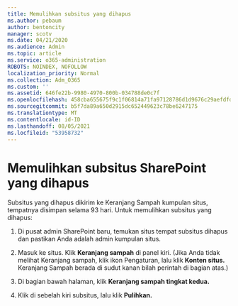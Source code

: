 ```yaml
---
title: Memulihkan subsitus yang dihapus
ms.author: pebaum
author: bentoncity
manager: scotv
ms.date: 04/21/2020
ms.audience: Admin
ms.topic: article
ms.service: o365-administration
ROBOTS: NOINDEX, NOFOLLOW
localization_priority: Normal
ms.collection: Adm_O365
ms.custom: ''
ms.assetid: 646fe22b-9980-4970-800b-034788de0c7f
ms.openlocfilehash: 458cba655675f9c1f06814a71fa97128786d1d9676c29aefdfd752c2d26917d2
ms.sourcegitcommit: b5f7da89a650d2915dc652449623c78be6247175
ms.translationtype: MT
ms.contentlocale: id-ID
ms.lasthandoff: 08/05/2021
ms.locfileid: "53958732"
---
```

# <a name="restore-a-deleted-sharepoint-subsite"></a>Memulihkan subsitus SharePoint yang dihapus

Subsitus yang dihapus dikirim ke Keranjang Sampah kumpulan situs, tempatnya disimpan selama 93 hari. Untuk memulihkan subsitus yang dihapus:
  
1. Di pusat admin SharePoint baru, temukan situs tempat subsitus dihapus dan pastikan Anda adalah admin kumpulan situs. 
    
2. Masuk ke situs. Klik **Keranjang sampah** di panel kiri. (Jika Anda tidak melihat Keranjang sampah, klik ikon Pengaturan, lalu klik **Konten situs.** Keranjang Sampah berada di sudut kanan bilah perintah di bagian atas.)
    
3. Di bagian bawah halaman, klik **Keranjang sampah tingkat kedua.**
    
4. Klik di sebelah kiri subsitus, lalu klik **Pulihkan.**
    

